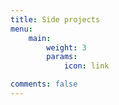 ```yaml
---
title: Side projects
menu:
    main: 
        weight: 3
        params:
            icon: link

comments: false
---
```


